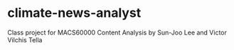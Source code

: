 # climate-news-analyst
Class project for MACS60000 Content Analysis by Sun-Joo Lee and Victor Vilchis Tella
